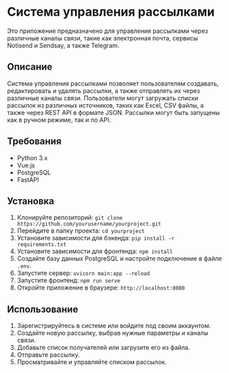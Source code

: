 # Система управления рассылками

Это приложение предназначено для управления рассылками через различные каналы связи, такие как электронная почта, сервисы Notisend и Sendsay, а также Telegram.

## Описание

Система управления рассылками позволяет пользователям создавать, редактировать и удалять рассылки, а также отправлять их через различные каналы связи. Пользователи могут загружать списки рассылок из различных источников, таких как Excel, CSV файлы, а также через REST API в формате JSON. Рассылки могут быть запущены как в ручном режиме, так и по API.

## Требования

- Python 3.x
- Vue.js
- PostgreSQL
- FastAPI

## Установка

1. Клонируйте репозиторий: `git clone https://github.com/yourusername/yourproject.git`
2. Перейдите в папку проекта: `cd yourproject`
3. Установите зависимости для бэкенда: `pip install -r requirements.txt`
4. Установите зависимости для фронтенда: `npm install`
5. Создайте базу данных PostgreSQL и настройте подключение в файле `.env`.
6. Запустите сервер: `uvicorn main:app --reload`
7. Запустите фронтенд: `npm run serve`
8. Откройте приложение в браузере: `http://localhost:8080`

## Использование

1. Зарегистрируйтесь в системе или войдите под своим аккаунтом.
2. Создайте новую рассылку, выбрав нужные параметры и каналы связи.
3. Добавьте список получателей или загрузите его из файла.
4. Отправьте рассылку.
5. Просматривайте и управляйте списком рассылок.
